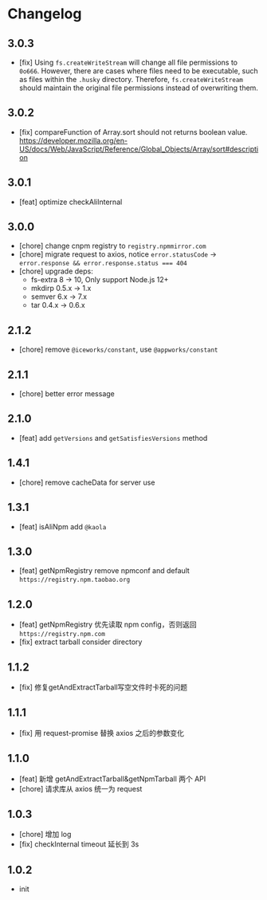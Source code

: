 # Changelog

## 3.0.3

- [fix] Using `fs.createWriteStream` will change all file permissions to `0o666`. However, there are cases where files need to be executable, such as files within the `.husky` directory. Therefore, `fs.createWriteStream` should maintain the original file permissions instead of overwriting them.

## 3.0.2

- [fix] compareFunction of Array.sort should not returns boolean value. https://developer.mozilla.org/en-US/docs/Web/JavaScript/Reference/Global_Objects/Array/sort#description

## 3.0.1

- [feat] optimize checkAliInternal

## 3.0.0

- [chore] change cnpm registry to `registry.npmmirror.com`
- [chore] migrate request to axios, notice `error.statusCode` -> `error.response && error.response.status === 404`
- [chore] upgrade deps:
  - fs-extra 8 -> 10, Only support Node.js 12+
  - mkdirp 0.5.x -> 1.x
  - semver 6.x -> 7.x
  - tar 0.4.x -> 0.6.x

## 2.1.2

- [chore] remove `@iceworks/constant`, use `@appworks/constant`

## 2.1.1

- [chore] better error message

## 2.1.0

- [feat] add `getVersions` and `getSatisfiesVersions` method

## 1.4.1

- [chore] remove cacheData for server use

## 1.3.1

- [feat] isAliNpm add `@kaola`

## 1.3.0

- [feat] getNpmRegistry remove npmconf and default `https://registry.npm.taobao.org`

## 1.2.0

- [feat] getNpmRegistry 优先读取 npm config，否则返回 `https://registry.npm.com`
- [fix] extract tarball consider directory

## 1.1.2

- [fix] 修复getAndExtractTarball写空文件时卡死的问题

## 1.1.1

- [fix] 用 request-promise 替换 axios 之后的参数变化

## 1.1.0

- [feat] 新增 getAndExtractTarball&getNpmTarball 两个 API
- [chore] 请求库从 axios 统一为 request

## 1.0.3

- [chore] 增加 log
- [fix] checkInternal timeout 延长到 3s

## 1.0.2

- init
